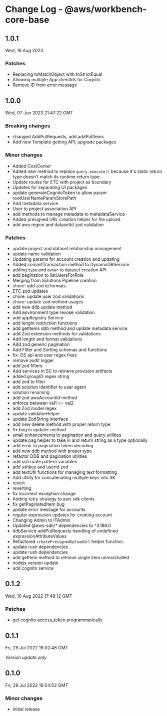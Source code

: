 # Change Log - @aws/workbench-core-base

## 1.0.1
Wed, 16 Aug 2023

### Patches

- Replacing toMatchObject with toStrictEqual
- Allowing multiple App clientIds for Cognito
- Remove ID from error message

## 1.0.0
Wed, 07 Jun 2023 21:47:22 GMT

### Breaking changes

- changed AddPutRequests, add addPutItems
- Add new Template getting API, upgrade packages

### Minor changes

- Added CostCenter
- Added new method to replace `query.execute()` because it's static return type doesn't match its runtime return type.
- Update routes for ETC with project as boundary
- Updates for separating UI packages
- update generateCognitoToken to allow param rootUserNameParamStorePath
- Add metadata service
- User to project association API
- add methods to manage metadata to metadataService
- Added presigned URL creation helper for file upload.
- add aws region and datasetId zod validation

### Patches

- update project and dataset relationship management
- update name validation
- Updating params for account creation and updating
- Added commitTransaction method to DynamoDBService
- adding `type` and `owner` to dataset creation API
- add pagination to listUsersForRole
- Merging from Solutions Pipeline creation
- chore: add zod id formats
- ETC zod updates
- chore: update user zod validations
- chore: update zod method usages
- add new ddb update method
- Add environment type revoke validation
- add appRegistry Service
- add lenght restriction functions
- add getItems ddb method and update metadata service
- add Zod extension methods for validations
- Add length and format validations
- Add zod generic pagination
- Add Filter and Sorting schemas and functions 
- fix: DS api and user regex fixes
- remove audit logger
- add zod filters
- Add services in SC to retrieve provision artifacts
- added groupID regex string
- add zod to filter
- add solution identifier to user agent
- solution renaming
- add zod awsAccountId method
- enforce between val1 <= val2
- add Zod model regex
- update validatorHelper
- update ZodString interface
- add new delete method with proper return type
- fix bug in updater method
- small enhancements to pagination and query utilities
- update pag helper to take in and return string as a type optionally
- add error to pagination token decoding
- add new ddb method with proper type
- refactor DDB and pagination utilities
- add ssh route pattern variables
- add sshkey and userid zod
- add textUtil functions for managing text formatting
- Add utility for concatenating multiple keys into SK
- revert
- reverting
- fix incorrect exception change
- Adding retry strategy to aws sdk clients
- fix getPaginatedItem bug
- update error message for accounts
- regular expression updates for creating account
- Changing Admin to ITAdmin
- Updated @aws-sdk/* dependencies to ^3.186.0
- ddbService addPutRequests handling of undefined expressionAttributeValues
- Refactored `createPresignedUploadUrl` helper function.
- update rush dependencies
- update rush dependencies
- add getItem method to retrieve single item unmarshalled
- nodejs version update
- add cognito service

## 0.1.2
Wed, 10 Aug 2022 17:48:12 GMT

### Patches

- get cognito access_token programmatically

## 0.1.1
Fri, 29 Jul 2022 19:02:48 GMT

_Version update only_

## 0.1.0
Fri, 29 Jul 2022 16:54:02 GMT

### Minor changes

- Initial release

